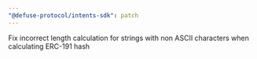 ```yaml
---
"@defuse-protocol/intents-sdk": patch
---
```


Fix incorrect length calculation for strings with non ASCII characters when calculating ERC-191 hash
